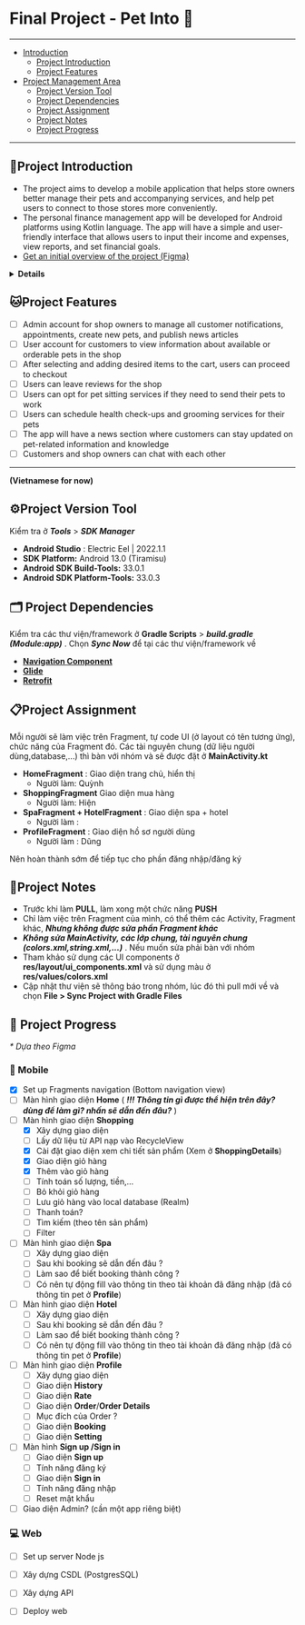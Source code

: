 # Final Project - Pet Into 🐾
<hr>

- [Introduction](#project-introduction)
  - [Project Introduction](#project-introduction)
  - [Project Features](#project-features)
- [Project Management Area](#%EF%B8%8Fproject-version-tool)
  - [Project Version Tool](#%EF%B8%8Fproject-version-tool)
  - [Project Dependencies](#%EF%B8%8F-project-dependencies)
  - [Project Assignment](#project-assignment)
  - [Project Notes](#project-notes)
  - [Project Progress](#-project-progress)
<hr>

##  🐶Project Introduction
- The project aims to develop a mobile application that helps store owners better manage their pets and accompanying services, and help pet users to connect to those stores more conveniently. 
- The personal finance management app will be developed for Android platforms using Kotlin language. The app will have a simple and user-friendly interface that allows users to input their income and expenses, view reports, and set financial goals.
- [Get an initial overview of the project (Figma)](https://www.figma.com/file/9wqdJtfTQzIUkpJq1iSCom/Untitled?node-id=0%3A1&t=39MwhdTUMpNLvlgq-1)

<details>
    <summary> <b>Details</b> </summary>
    <ul>
        <li><b>Course</b> : CSC13009 – Mobile Application Development </li>
        <li><b>Group ID</b> : 9</li>
        <li><b>Group Name</b> : Mobye</li>
        <li> <b>Members:</b>
        <table style="width:100%">
  <tr >
    <th><b>ID</b></th>
    <th><b>Student ID</b></th> 
    <th><b>Fullname</b></th>
  </tr>
  <tr>
    <td>1</td>
    <td>20127473</td>
    <td>Vũ Đức Dũng</td>
  </tr>
  <tr>
    <td>2</td>
    <td>20127495</td>
    <td>Thái Chí Hiện</td>
  </tr>
  <tr>
    <td>3</td>
    <td>20127060</td>
    <td>Nguyễn Duy Niên</td>
  </tr>
   <tr>
    <td>4</td>
    <td>20127306</td>
    <td>Nguyễn Nhật Quỳnh</td>
  </tr>
</table></li>
    </ul>
    </details>
    
## 🐱Project Features
- [ ]  Admin account for shop owners to manage all customer notifications, appointments, create new pets, and publish news articles
- [ ] User account for customers to view information about available or orderable pets in the shop
- [ ] After selecting and adding desired items to the cart, users can proceed to checkout
- [ ] Users can leave reviews for the shop
- [ ] Users can opt for pet sitting services if they need to send their pets to work
- [ ] Users can schedule health check-ups and grooming services for their pets
- [ ] The app will have a news section where customers can stay updated on pet-related information and knowledge
- [ ]  Customers and shop owners can chat with each other
<hr>

**(Vietnamese for now)**
##  ⚙️Project Version Tool
Kiểm tra ở  ***Tools*** > ***SDK Manager***
- **Android Studio** : Electric Eel | 2022.1.1
- **SDK Platform:** Android 13.0 (Tiramisu)
- **Android SDK Build-Tools:** 33.0.1
- **Android SDK Platform-Tools:** 33.0.3
## 🗂️ Project Dependencies
Kiểm tra các thư viện/framework ở **Gradle Scripts** > ***build.gradle (Module:app)*** . Chọn ***Sync Now*** để tại các thư viện/framework về
- [**Navigation Component**](https://developer.android.com/guide/navigation/navigation-getting-started)
- [**Glide**](https://github.com/bumptech/glide)
- [**Retrofit**](https://github.com/square/retrofit)
## 📋Project Assignment
Mỗi người sẽ làm việc trên Fragment, tự code UI (ở layout có tên tương ứng), chức năng của Fragment đó. Các tài nguyên chung (dữ liệu người dùng,database,...) thì bàn với nhóm và sẽ được đặt ở **MainActivity.kt**
- **HomeFragment** : Giao diện trang chủ, hiển thị
  - Người làm: Quỳnh
- **ShoppingFragment** Giao diện mua hàng
  - Người làm: Hiện
- **SpaFragment + HotelFragment** : Giao diện spa + hotel
  - Người làm :
- **ProfileFragment** : Giao diện hồ sơ người dùng 
  - Người làm : Dũng
 
Nên hoàn thành sớm để tiếp tục cho phần đăng nhập/đăng ký
## 📌Project Notes
- Trước khi làm **PULL**, làm xong một chức năng **PUSH**
- Chỉ làm việc trên Fragment của mình, có thể thêm các Activity, Fragment khác, ***Nhưng không được sửa phần Fragment khác***
- ***Không sửa MainActivity, các lớp chung, tài nguyên chung (colors.xml,string.xml,...)*** . Nếu muốn sửa phải bàn với nhóm
- Tham khảo sử dụng các UI components ở **res/layout/ui_components.xml** và sử dụng màu ở **res/values/colors.xml**
- Cập nhật thư viện sẽ thông báo trong nhóm, lúc đó thì pull mới về và chọn **File > Sync Project with Gradle Files**

##  📍 Project Progress
  _* Dựa theo Figma_
  ### 📱 Mobile
- [X] Set up Fragments navigation (Bottom navigation view)
- [ ] Màn hình giao diện **Home** ( ***!!! Thông tin gì được thể hiện trên đây? dùng để làm gì? nhấn sẽ dẫn đến đâu?*** )
- [ ] Màn hình giao diện **Shopping** 
  - [X] Xây dựng giao diện
  - [ ] Lấy dữ liệu từ API nạp vào RecycleView
  - [X] Cài đặt giao diện xem chi tiết sản phẩm (Xem ở **ShoppingDetails**)
  - [X] Giao diện giỏ hàng
  - [X] Thêm vào giỏ hàng
  - [ ] Tính toán số lượng, tiền,...
  - [ ] Bỏ khỏi giỏ hàng
  - [ ] Lưu giỏ hàng vào local database (Realm)
  - [ ] Thanh toán?
  - [ ] Tìm kiếm (theo tên sản phẩm)
  - [ ] Filter
- [ ] Màn hình giao diện **Spa**
  - [ ] Xây dựng giao diện
  - [ ] Sau khi booking sẽ dẫn đến đâu ?
  - [ ] Làm sao để biết booking thành công ?
  - [ ] Có nên tự động fill vào thông tin theo tài khoản đã đăng nhập (đã có thông tin pet ở **Profile**)
- [ ] Màn hình giao diện **Hotel**
  - [ ] Xây dựng giao diện
  - [ ] Sau khi booking sẽ dẫn đến đâu ?
  - [ ] Làm sao để biết booking thành công ?
  - [ ] Có nên tự động fill vào thông tin theo tài khoản đã đăng nhập (đã có thông tin pet ở **Profile**)
- [ ] Màn hình giao diện **Profile**
  - [ ] Xây dựng giao diện
  - [ ] Giao diện **History**
  - [ ] Giao diện **Rate**
  - [ ] Giao diện **Order**/**Order Details**
  - [ ] Mục đích của Order ?
  - [ ] Giao diện **Booking**
  - [ ] Giao diện **Setting**
- [ ] Màn hình **Sign up /Sign in**
  - [ ] Giao diện **Sign up**
  - [ ] Tính năng đăng ký
  - [ ] Giao diện **Sign in**
  - [ ] Tính năng đăng nhập
  - [ ] Reset mật khẩu
- [ ] Giao diện Admin? (cần một app riêng biệt)

### 💻 Web
- [ ] Set up server Node js
- [ ] Xây dựng CSDL (PostgresSQL)
- [ ] Xây dựng API
- [ ] Deploy web

